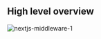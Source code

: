 ## High level overview

![nextjs-middleware-1](https://user-images.githubusercontent.com/58802811/227773266-77a60e4a-e5ca-45c5-972e-4db7efe62111.jpg)
